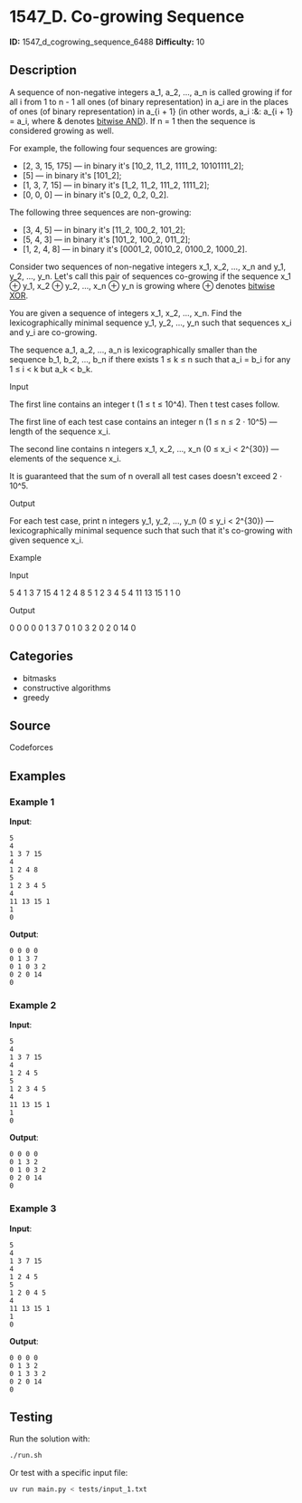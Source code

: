 # 1547_D. Co-growing Sequence

**ID:** 1547_d_cogrowing_sequence_6488
**Difficulty:** 10

## Description

A sequence of non-negative integers a_1, a_2, ..., a_n is called growing if for all i from 1 to n - 1 all ones (of binary representation) in a_i are in the places of ones (of binary representation) in a_{i + 1} (in other words, a_i \:\&\: a_{i + 1} = a_i, where \& denotes [bitwise AND](http://tiny.cc/xpy9uz)). If n = 1 then the sequence is considered growing as well.

For example, the following four sequences are growing:

  * [2, 3, 15, 175] — in binary it's [10_2, 11_2, 1111_2, 10101111_2];
  * [5] — in binary it's [101_2];
  * [1, 3, 7, 15] — in binary it's [1_2, 11_2, 111_2, 1111_2];
  * [0, 0, 0] — in binary it's [0_2, 0_2, 0_2].



The following three sequences are non-growing:

  * [3, 4, 5] — in binary it's [11_2, 100_2, 101_2];
  * [5, 4, 3] — in binary it's [101_2, 100_2, 011_2];
  * [1, 2, 4, 8] — in binary it's [0001_2, 0010_2, 0100_2, 1000_2].



Consider two sequences of non-negative integers x_1, x_2, ..., x_n and y_1, y_2, ..., y_n. Let's call this pair of sequences co-growing if the sequence x_1 ⊕ y_1, x_2 ⊕ y_2, ..., x_n ⊕ y_n is growing where ⊕ denotes [bitwise XOR](http://tiny.cc/bry9uz).

You are given a sequence of integers x_1, x_2, ..., x_n. Find the lexicographically minimal sequence y_1, y_2, ..., y_n such that sequences x_i and y_i are co-growing.

The sequence a_1, a_2, ..., a_n is lexicographically smaller than the sequence b_1, b_2, ..., b_n if there exists 1 ≤ k ≤ n such that a_i = b_i for any 1 ≤ i < k but a_k < b_k.

Input

The first line contains an integer t (1 ≤ t ≤ 10^4). Then t test cases follow.

The first line of each test case contains an integer n (1 ≤ n ≤ 2 ⋅ 10^5) — length of the sequence x_i.

The second line contains n integers x_1, x_2, ..., x_n (0 ≤ x_i < 2^{30}) — elements of the sequence x_i.

It is guaranteed that the sum of n overall all test cases doesn't exceed 2 ⋅ 10^5.

Output

For each test case, print n integers y_1, y_2, ..., y_n (0 ≤ y_i < 2^{30}) — lexicographically minimal sequence such that such that it's co-growing with given sequence x_i.

Example

Input


5
4
1 3 7 15
4
1 2 4 8
5
1 2 3 4 5
4
11 13 15 1
1
0


Output


0 0 0 0
0 1 3 7
0 1 0 3 2
0 2 0 14
0

## Categories

- bitmasks
- constructive algorithms
- greedy

## Source

Codeforces

## Examples

### Example 1

**Input**:
```
5
4
1 3 7 15
4
1 2 4 8
5
1 2 3 4 5
4
11 13 15 1
1
0
```

**Output**:
```
0 0 0 0
0 1 3 7
0 1 0 3 2
0 2 0 14
0
```

### Example 2

**Input**:
```
5
4
1 3 7 15
4
1 2 4 5
5
1 2 3 4 5
4
11 13 15 1
1
0
```

**Output**:
```
0 0 0 0
0 1 3 2
0 1 0 3 2
0 2 0 14
0
```

### Example 3

**Input**:
```
5
4
1 3 7 15
4
1 2 4 5
5
1 2 0 4 5
4
11 13 15 1
1
0
```

**Output**:
```
0 0 0 0
0 1 3 2
0 1 3 3 2
0 2 0 14
0
```


## Testing

Run the solution with:

```bash
./run.sh
```

Or test with a specific input file:

```bash
uv run main.py < tests/input_1.txt
```
